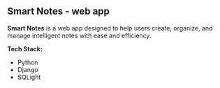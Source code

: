 ## Smart Notes - web app

**Smart Notes** is a web app designed to help users create, organize, and manage intelligent notes with ease and efficiency.

**Tech Stack:**
- Python
- Django
- SQLight
